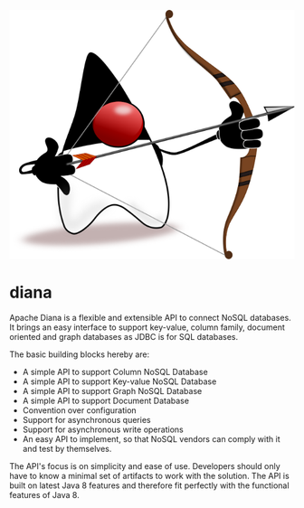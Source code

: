 ![Image of Yaktocat](https://github.com/JNOSQL/diana-site/blob/master/images/duke-diana.png)

# diana


Apache Diana is a flexible and extensible API to connect NoSQL databases. It brings an easy interface to support key-value, column family, document oriented and graph databases as JDBC is for SQL databases.

The basic building blocks hereby are:

* A simple API to support Column NoSQL Database
* A simple API to support Key-value NoSQL Database
* A simple API to support Graph NoSQL Database
* A simple API to support Document Database
* Convention over configuration
* Support for asynchronous queries
* Support for asynchronous write operations
* An easy API to implement, so that NoSQL vendors can comply with it  and test by themselves.

The API's focus is on simplicity and ease of use. Developers should only have to know a minimal set of artifacts to work with the solution. The API is built on latest Java 8 features and therefore fit perfectly with the functional features of Java 8. 
